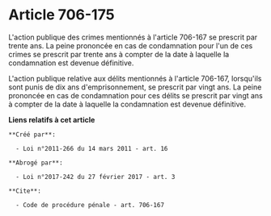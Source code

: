 # Article 706-175

L'action publique des crimes mentionnés à l'article 706-167 se prescrit par trente ans. La peine prononcée en cas de
condamnation pour l'un de ces crimes se prescrit par trente ans à compter de la date à laquelle la condamnation est devenue
définitive.

L'action publique relative aux délits mentionnés à l'article 706-167, lorsqu'ils sont punis de dix ans d'emprisonnement, se
prescrit par vingt ans. La peine prononcée en cas de condamnation pour ces délits se prescrit par vingt ans à compter de la
date à laquelle la condamnation est devenue définitive.

**Liens relatifs à cet article**

	**Créé par**:

	  - Loi n°2011-266 du 14 mars 2011 - art. 16

	**Abrogé par**:

	  - Loi n°2017-242 du 27 février 2017 - art. 3

	**Cite**:

	  - Code de procédure pénale - art. 706-167
